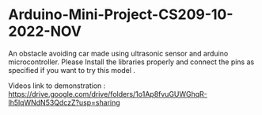 # Arduino-Mini-Project-CS209-10-2022-NOV
An obstacle avoiding car made using ultrasonic sensor and arduino microcontroller.
Please Install the libraries properly and connect the pins as specified if you want to try this model . 


Videos link to demonstration : https://drive.google.com/drive/folders/1o1Ap8fvuGUWGhqR-lh5lqWNdN53QdczZ?usp=sharing
